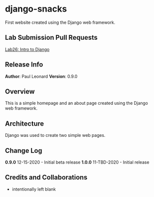# django-snacks
First website created using the Django web framework.

## Lab Submission Pull Requests
[Lab26: Intro to Django](https://github.com/paul-leonard/django-snacks/pull/1)

## Release Info
**Author**: Paul Leonard
**Version**: 0.9.0

## Overview
This is a simple homepage and an about page created using the Django web framework.

## Architecture
Django was used to create two simple web pages.

## Change Log
**0.9.0** 12-15-2020 - Initial beta release
**1.0.0** 11-TBD-2020 - Initial release


## Credits and Collaborations
- intentionally left blank